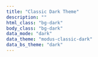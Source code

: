 ```yaml
---
title: "Classic Dark Theme"
description: ""
html_class: "bg-dark"
body_class: "bg-dark"
data_mode: "dark"
data_theme: "modus-classic-dark"
data_bs_theme: "dark"
---
```

